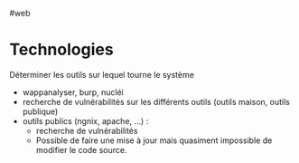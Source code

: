 #web
# Technologies
Déterminer les outils sur lequel tourne le système 
- wappanalyser, burp, nucléi
- recherche de vulnérabilités sur les différents outils (outils maison, outils publique)
- outils publics (ngnix, apache, ...) :
	- recherche de vulnérabilités
	- Possible de faire une mise à jour mais quasiment impossible de modifier le code source.

